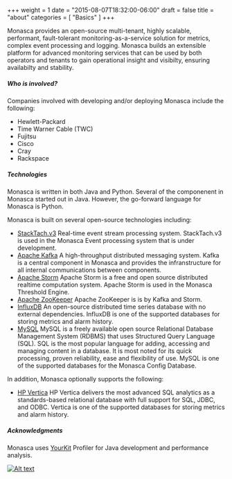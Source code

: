+++
weight = 1
date = "2015-08-07T18:32:00-06:00"
draft = false
title = "about"
categories = [ "Basics" ]
+++

Monasca provides an open-source multi-tenant, highly scalable, performant, fault-tolerant monitoring-as-a-service solution for metrics, complex event processing and logging. <!--more--> Monasca builds an extensible platform for advanced monitoring services that can be used by both operators and tenants to gain operational insight and visibilty, ensuring availabilty and stability.

##### Who is involved?

Companies involved with developing and/or deploying Monasca include the following:

- Hewlett-Packard
- Time Warner Cable (TWC)
- Fujitsu
- Cisco
- Cray
- Rackspace

##### Technologies

Monasca is written in both Java and Python. Several of the componenent in Monasca started out in Java. However, the go-forward language for Monasca is Python.

Monasca is built on several open-source technologies including: <!--more-->

- [StackTach.v3](http://stacktach.com/) Real-time event stream processing system. StackTach.v3 is used in the Monasca Event processing system that is under development.
- [Apache Kafka](http://kafka.apache.org/) A high-throughput distributed messaging system. Kafka is a central component in Monasca and provides the infranstructure for all internal communications between components.
- [Apache Storm](https://storm.apache.org/) Apache Storm is a free and open source distributed realtime computation system. Apache Storm is used in the Monasca Threshold Engine.
- [Apache ZooKeeper](https://zookeeper.apache.org/) Apache ZooKeeper is is by Kafka and Storm.
- [InfluxDB](https://influxdb.com/) An open-source distributed time series database with no external dependencies. InfluxDB is one of the supported databases for storing metrics and alarm history. 
- [MySQL](https://www.mysql.com/) MySQL is a freely available open source Relational Database Management System (RDBMS) that uses Structured Query Language (SQL). SQL is the most popular language for adding, accessing and managing content in a database. It is most noted for its quick processing, proven reliability, ease and flexibility of use. MySQL is one of the supported databases for the Monasca Config Database.

In addition, Monasca optionally supports the following:

- [HP Vertica](http://www.vertica.com/) HP Vertica delivers the most advanced SQL analytics as a standards-based relational database with full support for SQL, JDBC, and ODBC. Vertica is one of the supported databases for storing metrics and alarm history.

##### Acknowledgments

Monasca uses [YourKit](https://www.yourkit.com/) Profiler for Java development and performance analysis.

[![Alt text](https://www.yourkit.com/images/yklogo.png "YourKit")](https://www.yourkit.com/)
